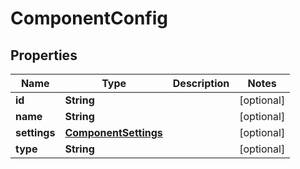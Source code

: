 # ComponentConfig

## Properties
Name | Type | Description | Notes
------------ | ------------- | ------------- | -------------
**id** | **String** |  |  [optional]
**name** | **String** |  |  [optional]
**settings** | [**ComponentSettings**](ComponentSettings.md) |  |  [optional]
**type** | **String** |  |  [optional]
